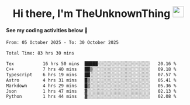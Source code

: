 
<div align="center">

  <h1>
    Hi there, I'm TheUnknownThing
    <img src="https://media.giphy.com/media/hvRJCLFzcasrR4ia7z/giphy.gif" width="30px"/>
  </h1>
</div>

#### See my coding activities below 👀

<!--START_SECTION:waka-->

```txt
From: 05 October 2025 - To: 30 October 2025

Total Time: 83 hrs 30 mins

Tex           16 hrs 50 mins  █████░░░░░░░░░░░░░░░░░░░░   20.16 %
C++           7 hrs 40 mins   ██▒░░░░░░░░░░░░░░░░░░░░░░   09.18 %
Typescript    6 hrs 19 mins   ██░░░░░░░░░░░░░░░░░░░░░░░   07.57 %
Astro         4 hrs 31 mins   █▒░░░░░░░░░░░░░░░░░░░░░░░   05.41 %
Markdown      4 hrs 29 mins   █▒░░░░░░░░░░░░░░░░░░░░░░░   05.36 %
Json          1 hrs 47 mins   ▓░░░░░░░░░░░░░░░░░░░░░░░░   02.13 %
Python        1 hrs 44 mins   ▓░░░░░░░░░░░░░░░░░░░░░░░░   02.08 %
```

<!--END_SECTION:waka-->

